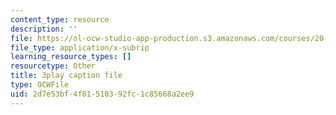 ```yaml
---
content_type: resource
description: ''
file: https://ol-ocw-studio-app-production.s3.amazonaws.com/courses/20-219-becoming-the-next-bill-nye-writing-and-hosting-the-educational-show-january-iap-2015/2d7e53bf4f81510392fc1c85668a2ee9_VBgVRviSKek.vtt
file_type: application/x-subrip
learning_resource_types: []
resourcetype: Other
title: 3play caption file
type: OCWFile
uid: 2d7e53bf-4f81-5103-92fc-1c85668a2ee9
---
```

